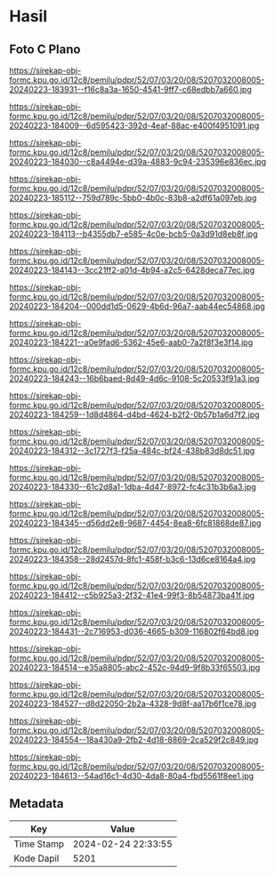 # Hasil

## Foto C Plano

https://sirekap-obj-formc.kpu.go.id/12c8/pemilu/pdpr/52/07/03/20/08/5207032008005-20240223-183931--f16c8a3a-1650-4541-9ff7-c68edbb7a660.jpg

https://sirekap-obj-formc.kpu.go.id/12c8/pemilu/pdpr/52/07/03/20/08/5207032008005-20240223-184009--6d595423-392d-4eaf-88ac-e400f4951091.jpg

https://sirekap-obj-formc.kpu.go.id/12c8/pemilu/pdpr/52/07/03/20/08/5207032008005-20240223-184030--c8a4494e-d39a-4883-9c94-235396e836ec.jpg

https://sirekap-obj-formc.kpu.go.id/12c8/pemilu/pdpr/52/07/03/20/08/5207032008005-20240223-185112--759d789c-5bb0-4b0c-83b8-a2df61a097eb.jpg

https://sirekap-obj-formc.kpu.go.id/12c8/pemilu/pdpr/52/07/03/20/08/5207032008005-20240223-184113--b4355db7-e585-4c0e-bcb5-0a3d91d8eb8f.jpg

https://sirekap-obj-formc.kpu.go.id/12c8/pemilu/pdpr/52/07/03/20/08/5207032008005-20240223-184143--3cc21ff2-a01d-4b94-a2c5-6428deca77ec.jpg

https://sirekap-obj-formc.kpu.go.id/12c8/pemilu/pdpr/52/07/03/20/08/5207032008005-20240223-184204--000dd1d5-0629-4b6d-96a7-aab44ec54868.jpg

https://sirekap-obj-formc.kpu.go.id/12c8/pemilu/pdpr/52/07/03/20/08/5207032008005-20240223-184221--a0e9fad6-5362-45e6-aab0-7a2f8f3e3f14.jpg

https://sirekap-obj-formc.kpu.go.id/12c8/pemilu/pdpr/52/07/03/20/08/5207032008005-20240223-184243--16b6baed-8d49-4d6c-9108-5c20533f91a3.jpg

https://sirekap-obj-formc.kpu.go.id/12c8/pemilu/pdpr/52/07/03/20/08/5207032008005-20240223-184259--1d8d4864-d4bd-4624-b2f2-0b57b1a6d7f2.jpg

https://sirekap-obj-formc.kpu.go.id/12c8/pemilu/pdpr/52/07/03/20/08/5207032008005-20240223-184312--3c1727f3-f25a-484c-bf24-438b83d8dc51.jpg

https://sirekap-obj-formc.kpu.go.id/12c8/pemilu/pdpr/52/07/03/20/08/5207032008005-20240223-184330--61c2d8a1-1dba-4d47-8972-fc4c31b3b6a3.jpg

https://sirekap-obj-formc.kpu.go.id/12c8/pemilu/pdpr/52/07/03/20/08/5207032008005-20240223-184345--d56dd2e8-9687-4454-8ea8-6fc81868de87.jpg

https://sirekap-obj-formc.kpu.go.id/12c8/pemilu/pdpr/52/07/03/20/08/5207032008005-20240223-184358--28d2457d-8fc1-458f-b3c6-13d6ce8164a4.jpg

https://sirekap-obj-formc.kpu.go.id/12c8/pemilu/pdpr/52/07/03/20/08/5207032008005-20240223-184412--c5b925a3-2f32-41e4-99f3-8b54873ba41f.jpg

https://sirekap-obj-formc.kpu.go.id/12c8/pemilu/pdpr/52/07/03/20/08/5207032008005-20240223-184431--2c716953-d036-4665-b309-116802f64bd8.jpg

https://sirekap-obj-formc.kpu.go.id/12c8/pemilu/pdpr/52/07/03/20/08/5207032008005-20240223-184514--e35a8805-abc2-452c-94d9-9f8b33f65503.jpg

https://sirekap-obj-formc.kpu.go.id/12c8/pemilu/pdpr/52/07/03/20/08/5207032008005-20240223-184527--d8d22050-2b2a-4328-9d8f-aa17b6f1ce78.jpg

https://sirekap-obj-formc.kpu.go.id/12c8/pemilu/pdpr/52/07/03/20/08/5207032008005-20240223-184554--18a430a9-2fb2-4d18-8869-2ca529f2c849.jpg

https://sirekap-obj-formc.kpu.go.id/12c8/pemilu/pdpr/52/07/03/20/08/5207032008005-20240223-184613--54ad16c1-4d30-4da8-80a4-fbd5561f8ee1.jpg


## Metadata

| Key        | Value               |
| ---------- | ------------------- |
| Time Stamp | 2024-02-24 22:33:55 |
| Kode Dapil | 5201                |



